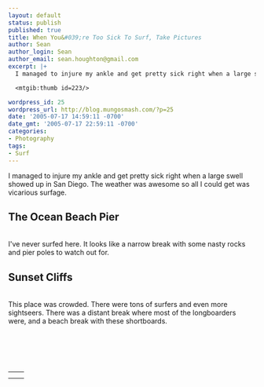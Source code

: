 ```yaml
---
layout: default
status: publish
published: true
title: When You&#039;re Too Sick To Surf, Take Pictures
author: Sean
author_login: Sean
author_email: sean.houghton@gmail.com
excerpt: |+
  I managed to injure my ankle and get pretty sick right when a large swell showed up in San Diego.  The weather was awesome so all I could get was vicarious surfage.

  <mtgib:thumb id=223/>

wordpress_id: 25
wordpress_url: http://blog.mungosmash.com/?p=25
date: '2005-07-17 14:59:11 -0700'
date_gmt: '2005-07-17 22:59:11 -0700'
categories:
- Photography
tags:
- Surf
---
```

<p>I managed to injure my ankle and get pretty sick right when a large swell showed up in San Diego.  The weather was awesome so all I could get was vicarious surfage.</p>
<p><mtgib:thumb id=223/></p>
<p><a id="more"></a><a id="more-25"></a></p>
<h2>The Ocean Beach Pier</h2><br />
I've never surfed here.  It looks like a narrow break with some nasty rocks and pier poles to watch out for.<br />
<mtgib:thumb id=219/></p>
<h2>Sunset Cliffs</h2><br />
This place was crowded.  There were tons of surfers and even more sightseers.  There was a distant break where most of the longboarders were, and a beach break with these shortboards.</p>
<p><mtgib:thumb id=483/></p>
<table>
<tr>
<td><mtgib:thumb id=225/></td></p>
<td><mtgib:thumb id=227/></td><br />
</tr></p>
<tr>
<td><mtgib:thumb id=229/></td></p>
<td><mtgib:thumb id=231/></td><br />
</tr><br />
</table></p>
